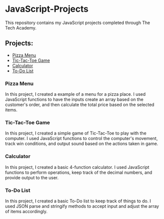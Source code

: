 # JavaScript-Projects

This repository contains my JavaScript projects completed through The Tech Academy.

<h2>Projects:</h2>
<ul>
  <li><a href="https://github.com/Anthony15651/JavaScript-Projects/tree/main/Pizza_Project" target="_blank">Pizza Menu</a></li>
  <li><a href="https://github.com/Anthony15651/JavaScript-Projects/tree/main/TicTacToe" target="_blank">Tic-Tac-Toe Game</a></li>
  <li><a href="https://github.com/Anthony15651/JavaScript-Projects/tree/main/Calculator" target="_blank">Calculator</a></li>
  <li><a href="https://github.com/Anthony15651/JavaScript-Projects/tree/main/ToDo%20App" target="_blank">To-Do List</a></li>
</ul>

<h3>Pizza Menu</h3>
<p>In this project, I created a example of a menu for a pizza place. I used JavaScript functions to have the inputs create an array based on the customer's order, and then calculate the total price based on the selected items.</p>

<h3>Tic-Tac-Toe Game</h3>
<p>In this project, I created a simple game of Tic-Tac-Toe to play with the computer. I used JavaScript functions to control the computer's movement, track win conditions, and output sound based on the actions taken in game. </p>

<h3>Calculator</h3>
<p>In this project, I created a basic 4-function calculator. I used JavaScript functions to perform operations, keep track of the decimal numbers, and provide output to the user.</p>

<h3>To-Do List</h3>
<p>In this project, I created a basic To-Do list to keep track of things to do. I used JSON parse and stringify methods to accept input and adjust the array of items accordingly.</p>
